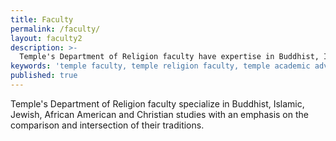 ```yaml
---
title: Faculty
permalink: /faculty/
layout: faculty2
description: >-
  Temple's Department of Religion faculty have expertise in Buddhist, Islamic, Jewish, African American and Christian studies.
keywords: 'temple faculty, temple religion faculty, temple academic advising, Leonard Swidler, temple department of religion'
published: true
---
```

Temple's Department of Religion faculty specialize in Buddhist, Islamic, Jewish, African American and Christian studies with an emphasis on the comparison and intersection of their traditions.
